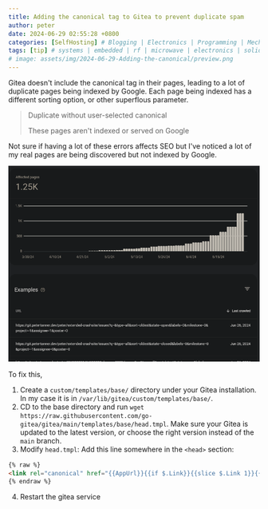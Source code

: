 ```yaml
---
title: Adding the canonical tag to Gitea to prevent duplicate spam
author: peter
date: 2024-06-29 02:55:28 +0800
categories: [SelfHosting] # Blogging | Electronics | Programming | Mechanical
tags: [tip] # systems | embedded | rf | microwave | electronics | solidworks | automation
# image: assets/img/2024-06-29-Adding-the-canonical/preview.png
---
```


Gitea doesn't include the canonical tag in their pages, leading to a lot of duplicate pages being indexed by Google. Each page being indexed has a different sorting option, or other superflous parameter.

> Duplicate without user-selected canonical
>
> These pages aren't indexed or served on Google

Not sure if having a lot of these errors affects SEO but I've noticed a lot of my real pages are being discovered but not indexed by Google.

![Search console page getting spammed with duplicate urls](/assets/img/2024-06-29-Adding-the-canonical/search%20console.png)

To fix this,

1. Create a `custom/templates/base/` directory under your Gitea installation. In my case it is in `/var/lib/gitea/custom/templates/base/`.
2. CD to the base directory and run `wget https://raw.githubusercontent.com/go-gitea/gitea/main/templates/base/head.tmpl`. Make sure your Gitea is updated to the latest version, or choose the right version instead of the `main` branch.
3. Modify `head.tmpl`: Add this line somewhere in the `<head>` section:

```html
{% raw %}
<link rel="canonical" href="{{AppUrl}}{{if $.Link}}{{slice $.Link 1}}{{end}}" />
{% endraw %}
```

4. Restart the gitea service
